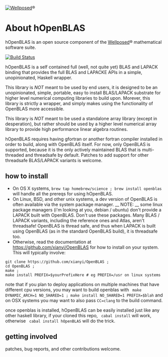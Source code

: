 [![Wellposed](http://www.wellposed.com/mini.png)](http://www.wellposed.com)® 

# About hOpenBLAS

hOpenBLAS is an open source component of the [Wellposed](http://www.wellposed.com)® mathematical software suite. 

[![Build Status](https://secure.travis-ci.org/wellposed/hOpenBLAS.png?branch=master)](http://travis-ci.org/wellposed/hOpenBLAS)

hOpenBLAS is a self contained full (well, not quite yet) BLAS and LAPACK binding that provides the 
full BLAS and LAPACKE APIs in a simple, unopinionated, Haskell wrapper. 

This library is *NOT* meant to be used by end users, it is designed to be 
an unopinionated, simple, portable, easy to install BLAS/LAPACK substrate for higher level numerical
computing libraries to build upon. Morever, this library is strictly a wrapper,
and simply makes using the functionality of OpenBLAS more accessible.

This library is *NOT* meant to be used a standalone array library (except in desperation),
but rather should be used by a higher level numerical array library to provide 
high performance linear algebra routines. 

hOpenBLAS requires having gfortran or another fortran compiler installed in 
order to build, along with OpenBLAS itself.  For now, only OpenBLAS is supported, because it is the only 
actively maintained BLAS that is multi-threaded and threadsafe by default. 
Patches to add support for other threadsafe BLAS/LAPACK variants is welcome. 

## how to install
* On OS X systems, ```brew tap homebrew/science ; brew install openblas ``` will handle 
all the prereqs for using hOpenBLAS.
* On Linux, BSD, and other unix systems, a dev version of OpenBLAS is often 
available via the system package manager. __ NOTE: __ some linux package managers (i'm looking at you, debian / ubuntu) don't provide a LAPACK built with OpenBLAS. Don't use these packages. 
Many BLAS / LAPACK variants,  including the reference ones and Atlas, aren't threadsafe! 
OpenBLAS is thread safe, and thus  when LAPACK is built using OpenBLAS 
(as in the standard OpenBLAS build), it is threadsafe too.  
* Otherwise, read the documentation at https://github.com/xianyi/OpenBLAS for
how to install on your system. This will typically involve:

```
git clone https://github.com/xianyi/OpenBLAS ; 
cd OpenBLAS ; 
make ;
make install PREFIX=$yourPrefixHere # eg PREFIX=/usr on linux systems
``` 

note that if you plan to deploy applications on multiple machines
that have different cpu versions, you may want to build openblas with
``` make DYNAMIC_ARCH=1 NO_SHARED=1 ; make install NO_SHARED=1 PREFIX=$blah```
and on OSX systems you may want to also pass ```CC=clang``` to the build command.


once openblas is installed, hOpenBLAS can be easily installed just like any other haskell library,
if your cloned this repo, ``` cabal install``` will work, 
otherwise ``` cabal install hOpenBLAS``` will do the trick.

## getting involved
patches, bug reports,  and other contributions welcome.
